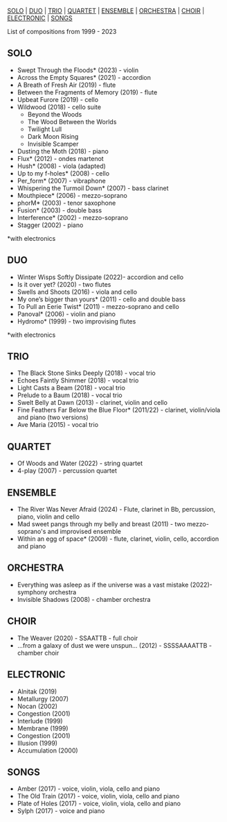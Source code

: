 
<a href="#SOLO">SOLO</a> | 
<a href="#DUO">DUO</a> | 
<a href="#TRIO">TRIO</a> | 
<a href="#QUARTET">QUARTET</a> |
<a href="#ENSEMBLE">ENSEMBLE</a> |
<a href="#ORCHESTRA">ORCHESTRA</a> |
<a href="#CHOIR">CHOIR</a> |
<a href="#ELECTRONIC">ELECTRONIC</a> |
<a href="#SONGS">SONGS</a>

List of compositions from 1999 - 2023

<h2 id="SOLO">SOLO</h2>

- Swept Through the Floods* (2023) - violin
- Across the Empty Squares* (2021) - accordion
- A Breath of Fresh Air (2019) - flute
- Between the Fragments of Memory (2019) - flute
- Upbeat Furore (2019) - cello
- Wildwood (2018) - cello suite
    - Beyond the Woods
    - The Wood Between the Worlds 
    - Twilight Lull
    - Dark Moon Rising
    - Invisible Scamper
- Dusting the Moth (2018) - piano
- Flux* (2012) - ondes martenot
- Hush* (2008) - viola (adapted)
- Up to my f-holes* (2008) - cello
- Per_form* (2007) - vibraphone
- Whispering the Turmoil Down* (2007) - bass clarinet
- Mouthpiece* (2006) - mezzo-soprano
- phorM* (2003) - tenor saxophone
- Fusion* (2003) - double bass
- Interference* (2002) - mezzo-soprano
- Stagger (2002) - piano

*with electronics

<h2 id="DUO">DUO</h2>

- Winter Wisps Softly Dissipate (2022)- accordion and cello
- Is it over yet? (2020) - two flutes
- Swells and Shoots (2016) - viola and cello
- My one’s bigger than yours* (2011) - cello and double bass
- To Pull an Eerie Twist* (2011) - mezzo-soprano and cello
- Panoval* (2006) - violin and piano
- Hydromo* (1999) - two improvising flutes

*with electronics

<h2 id="TRIO">TRIO</h2>

- The Black Stone Sinks Deeply (2018) - vocal trio
- Echoes Faintly Shimmer (2018) - vocal trio
- Light Casts a Beam (2018) - vocal trio
- Prelude to a Baum (2018) - vocal trio
- Swelt Belly at Dawn (2013) - clarinet, violin and cello
- Fine Feathers Far Below the Blue Floor* (2011/22) - clarinet, violin/viola and piano (two versions)
- Ave Maria (2015) - vocal trio

<h2 id="QUARTET">QUARTET</h2>

- Of Woods and Water (2022) - string quartet
- 4-play (2007) - percussion quartet

<h2 id="ENSEMBLE">ENSEMBLE</h2>

- The River Was Never Afraid (2024) - Flute, clarinet in Bb, percussion, piano, violin and cello
- Mad sweet pangs through my belly and breast (2011) - two mezzo-soprano's and improvised ensemble
- Within an egg of space* (2009) - flute, clarinet, violin, cello, accordion and piano

<h2 id="ORCHESTRA">ORCHESTRA</h2>

- Everything was asleep as if the universe was a vast mistake (2022)- symphony orchestra
- Invisible Shadows (2008) - chamber orchestra

<h2 id="CHOIR">CHOIR</h2>

- The Weaver (2020) - SSAATTB - full choir
- ...from a galaxy of dust we were unspun... (2012) - SSSSAAAATTB - chamber choir

<h2 id="ELECTRONIC">ELECTRONIC</h2>

- Alnitak (2019)
- Metallurgy (2007)
- Nocan (2002)
- Congestion (2001)
- Interlude (1999)
- Membrane (1999)
- Congestion (2001)
- Illusion (1999)
- Accumulation (2000)

<h2 id="SONGS">SONGS</h2>

- Amber (2017) - voice, violin, viola, cello and piano
- The Old Train (2017) - voice, violin, viola, cello and piano
- Plate of Holes (2017) - voice, violin, viola, cello and piano
- Sylph (2017) - voice and piano
